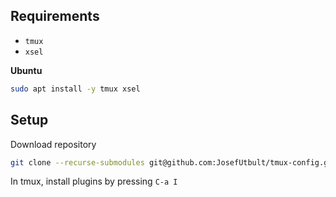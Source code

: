 ## Requirements

- `tmux`
- `xsel`

**Ubuntu**

```bash
sudo apt install -y tmux xsel
```

## Setup

Download repository

```bash
git clone --recurse-submodules git@github.com:JosefUtbult/tmux-config.git ~/.config/tmux
```

In tmux, install plugins by pressing `C-a I`
